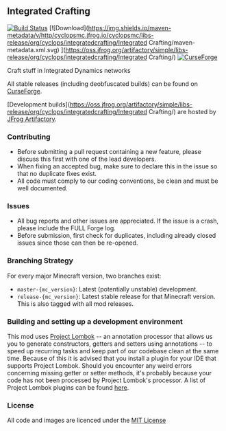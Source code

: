 ## Integrated Crafting

[![Build Status](https://travis-ci.org/CyclopsMC/IntegratedCrafting.svg?branch=master-1.12)](https://travis-ci.org/CyclopsMC/IntegratedCrafting)
[![Download](https://img.shields.io/maven-metadata/v/http/cyclopsmc.jfrog.io/cyclopsmc/libs-release/org/cyclops/integratedcrafting/Integrated Crafting/maven-metadata.xml.svg) ](https://oss.jfrog.org/artifactory/simple/libs-release/org/cyclops/integratedcrafting/Integrated Crafting/)
[![CurseForge](http://cf.way2muchnoise.eu/full_287357_downloads.svg)](http://minecraft.curseforge.com/projects/287357)

Craft stuff in Integrated Dynamics networks

All stable releases (including deobfuscated builds) can be found on [CurseForge](http://minecraft.curseforge.com/mc-mods/287357/files).

[Development builds](https://oss.jfrog.org/artifactory/simple/libs-release/org/cyclops/integratedcrafting/Integrated Crafting/) are hosted by [JFrog Artifactory](https://www.jfrog.com/artifactory/).

### Contributing
* Before submitting a pull request containing a new feature, please discuss this first with one of the lead developers.
* When fixing an accepted bug, make sure to declare this in the issue so that no duplicate fixes exist.
* All code must comply to our coding conventions, be clean and must be well documented.

### Issues
* All bug reports and other issues are appreciated. If the issue is a crash, please include the FULL Forge log.
* Before submission, first check for duplicates, including already closed issues since those can then be re-opened.

### Branching Strategy

For every major Minecraft version, two branches exist:

* `master-{mc_version}`: Latest (potentially unstable) development.
* `release-{mc_version}`: Latest stable release for that Minecraft version. This is also tagged with all mod releases.

### Building and setting up a development environment

This mod uses [Project Lombok](http://projectlombok.org/) -- an annotation processor that allows us you to generate constructors, getters and setters using annotations -- to speed up recurring tasks and keep part of our codebase clean at the same time. Because of this it is advised that you install a plugin for your IDE that supports Project Lombok. Should you encounter any weird errors concerning missing getter or setter methods, it's probably because your code has not been processed by Project Lombok's processor. A list of Project Lombok plugins can be found [here](http://projectlombok.org/download.htm).

### License
All code and images are licenced under the [MIT License](https://github.com/CyclopsMC/IntegratedCrafting/blob/master-1.12/LICENSE.txt)
